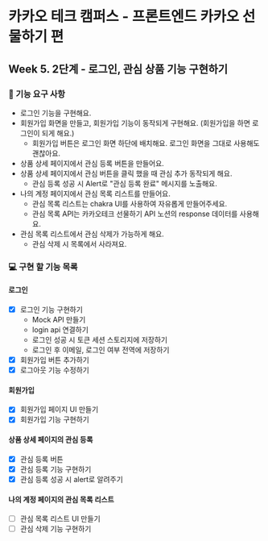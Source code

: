 # 카카오 테크 캠퍼스 - 프론트엔드 카카오 선물하기 편

## Week 5. 2단계 - 로그인, 관심 상품 기능 구현하기

### 🚀 기능 요구 사항

- 로그인 기능을 구현해요.
- 회원가입 화면을 만들고, 회원가입 기능이 동작되게 구현해요. (회원가입을 하면 로그인이 되게 해요.)
  - 회원가입 버튼은 로그인 화면 하단에 배치해요. 로그인 화면을 그대로 사용해도 괜찮아요.
- 상품 상세 페이지에서 관심 등록 버튼을 만들어요.
- 상품 상세 페이지에서 관심 버튼을 클릭 했을 때 관심 추가 동작되게 해요.
  - 관심 등록 성공 시 Alert로 "관심 등록 완료" 메시지를 노출해요.
- 나의 계정 페이지에서 관심 목록 리스트를 만들어요.
  - 관심 목록 리스트는 chakra UI를 사용하여 자유롭게 만들어주세요.
  - 관심 목록 API는 카카오테크 선물하기 API 노션의 response 데이터를 사용해요.
- 관심 목록 리스트에서 관심 삭제가 가능하게 해요.
  - 관심 삭제 시 목록에서 사라져요.

### 💻 구현 할 기능 목록

#### 로그인

- [x] 로그인 기능 구현하기
  - Mock API 만들기
  - login api 연결하기
  - 로그인 성공 시 토큰 세션 스토리지에 저장하기
  - 로그인 후 이메일, 로그인 여부 전역에 저장하기
- [x] 회원가입 버튼 추가하기
- [x] 로그아웃 기능 수정하기

#### 회원가입

- [x] 회원가입 페이지 UI 만들기
- [x] 회원가입 기능 구현하기

#### 상품 상세 페이지의 관심 등록

- [x] 관심 등록 버튼
- [x] 관심 등록 기능 구현하기
- [x] 관심 등록 성공 시 alert로 알려주기

#### 나의 계정 페이지의 관심 목록 리스트

- [ ] 관심 목록 리스트 UI 만들기
- [ ] 관심 삭제 기능 구현하기
